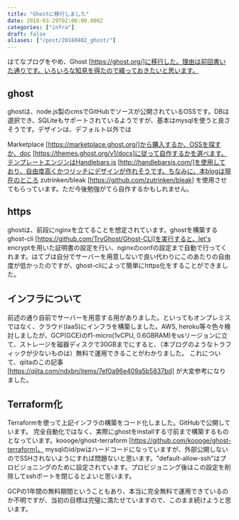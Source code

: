 ```yaml
---
title: "Ghostに移行しました"
date: 2018-03-29T02:00:00.000Z
categories: ["infra"]
draft: false
aliases: ["/post/20180402_ghost/"]
---
```


はてなブログをやめ、Ghost [https://ghost.org/]に移行した。理由は前回書いた通りです。いろいろな知見を得たので綴っておきたいと思います。

## ghost
ghostは、node.js製のcmsでGitHubでソースが公開されているOSSです。DBは選択でき、SQLiteもサポートされているようですが、基本はmysqlを使うと良さそうです。デザインは、デフォルト以外では

Marketplace [https://marketplace.ghost.org/]から購入するか、OSSを探すか、doc
[https://themes.ghost.org/v1/docs]に従って自作するかを選べます。テンプレートエンジンはHandlebars.js
[http://handlebarsjs.com/]を使用しており、自由度高くかつリッチにデザインが作れそうです。ちなみに、本blogは現在のところ
zutrinken/bleak [https://github.com/zutrinken/bleak]
を使用させてもらっています。ただ今後勉強がてら自作するかもしれません。

## https
ghostは、前段にnginxを立てることを想定されています。ghostを構築するghost-cli
[https://github.com/TryGhost/Ghost-CLI]を実行すると、let's
encryptを用いた証明書の設定を行い、nginxのconfの設定まで自動で行ってくれます。はてブは自分でサーバーを用意しないで良い代わりにこのあたりの自由度が低かったのですが、ghost-cliによって簡単にhttps化をすることができました。

## インフラについて
前述の通り自前でサーバーを用意する用がありました。といってもオンプレミスではなく、クラウド(IaaS)にインフラを構築しました。AWS,
heroku等々色々検討しましたが、GCP(GCE)のf1-micro(1vCPU,
0.6GBRAM)をusリージョンに立て、ストレージを磁器ディスクで30GBまでにすると、（本ブログのようなトラフィックが少ないものは）無料で運用できることがわかりました。
これについて、qiitaのこの記事 [https://qiita.com/ndxbn/items/7ef0a96e409a5b5837bd]
が大変参考になりました。

## Terraform化
Terraformを使って上記インフラの構築をコード化しました。GitHubで公開しています。
完全自動化ではなく、実際にghostをinstallする寸前まで構築するものとなっています。koooge/ghost-terraform
[https://github.com/koooge/ghost-terraform]。
mysqlのid/pwはハードコードになっていますが、外部公開しないのでSSHされないようにすれば問題ないと思います。"default-allow-ssh"はプロビジョニングのために設定されています。プロビジョニング後はこの設定を削除してsshポートを閉じるとよいと思います。

GCPの1年間の無料期間ということもあり、本当に完全無料で運用できているのか不明ですが、当初の目標は完璧に満たせていますので、このまま続けようと思います。

